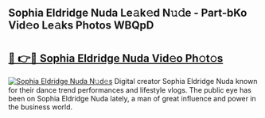 ## Sophia Eldridge Nuda Le𝚊k𝚎d N𝚞𝚍e - Part-bKo Vid𝚎o Le𝚊ks Photos WBQpD

# <h2><a href="http://fbfrbh.evod.top/?m=Sophia+Eldridge+Nuda">🔗 👉🔴 Sophia Eldridge Nuda Vid𝚎o Ph𝚘t𝚘s</a></h2>

[![Sophia Eldridge Nuda N𝚞d𝚎s](https://i.imgur.com/8V9OHl7.gif)](http://fbfrbh.evod.top/?m=Sophia+Eldridge+Nuda)
Digital creator Sophia Eldridge Nuda known for their dance trend performances and lifestyle vlogs. The public eye has been on Sophia Eldridge Nuda lately, a man of great influence and power in the business world. 
